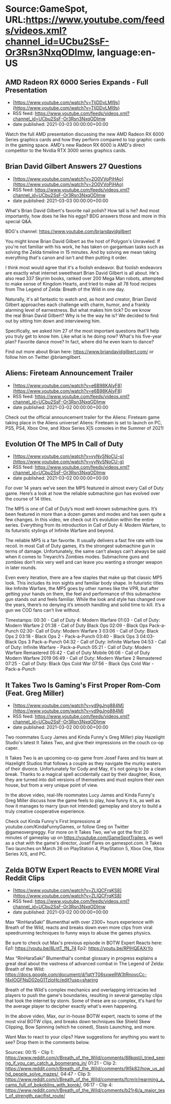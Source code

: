 # Source:GameSpot, URL:https://www.youtube.com/feeds/videos.xml?channel_id=UCbu2SsF-Or3Rsn3NxqODImw, language:en-US

## AMD Radeon RX 6000 Series Expands - Full Presentation
 - [https://www.youtube.com/watch?v=TIjDDvLMI9s](https://www.youtube.com/watch?v=TIjDDvLMI9s)
 - RSS feed: https://www.youtube.com/feeds/videos.xml?channel_id=UCbu2SsF-Or3Rsn3NxqODImw
 - date published: 2021-03-03 00:00:00+00:00

Watch the full AMD presentation discussing the new AMD Radeon RX 6000 Series graphics cards and how they perform compared to top graphic cards in the gaming space. AMD's new Radeon RX 6000 is AMD's direct competitor to the Nvidia RTX 3000 series graphics cards.

## Brian David Gilbert Answers 27 Questions
 - [https://www.youtube.com/watch?v=2O0VVoPiHAo](https://www.youtube.com/watch?v=2O0VVoPiHAo)
 - RSS feed: https://www.youtube.com/feeds/videos.xml?channel_id=UCbu2SsF-Or3Rsn3NxqODImw
 - date published: 2021-03-03 00:00:00+00:00

What's Brian David Gilbert's favorite nail polish? How tall is he? And most importantly, how does he like his eggs? BDG answers those and more in this special Q&A.

BDG's channel: https://www.youtube.com/briandavidgilbert

You might know Brian David Gilbert as the host of Polygon's Unraveled. If you're not familiar with his work, he has taken on gargantuan tasks such as solving the Zelda timeline in 15 minutes. And by solving we mean taking everything that's canon and isn't and then putting it order.

I think most would agree that it's a foolish endeavor. But foolish endeavors are exactly what internet sweetheart Brian David Gilbert is all about. He's also read 337 Skyrim books, ranked over 200 Mega Man robots, attempted to make sense of Kingdom Hearts, and tried to make all 78 food recipes from The Legend of Zelda: Breath of the Wild in one day.

Naturally, it's all fantastic to watch and, as host and creator, Brian David Gilbert approaches each challenge with charm, humor, and a frankly alarming level of earnestness. But what makes him tick? Do we know the real Brian David Gilbert? Why is he the way he is? We decided to find out by sitting him down and interviewing him.

Specifically, we asked him 27 of the most important questions that'll help you truly get to know him. Like what is he doing now? What's his five-year plan? Favorite dance move? In fact, where did he even learn to dance?

Find out more about Brian here: https://www.briandavidgilbert.com/ or follow him on Twitter @briamgilbert.

## Aliens: Fireteam Announcement Trailer
 - [https://www.youtube.com/watch?v=e6B98KAIyF8](https://www.youtube.com/watch?v=e6B98KAIyF8)
 - RSS feed: https://www.youtube.com/feeds/videos.xml?channel_id=UCbu2SsF-Or3Rsn3NxqODImw
 - date published: 2021-03-02 00:00:00+00:00

Check out the official announcement trailer for the Aliens: Fireteam game taking place in the Aliens universe! Aliens: Fireteam is set to launch on PC, PS5, PS4, Xbox One, and Xbox Series X|S consoles in the Summer of 2021!

## Evolution Of The MP5 In Call of Duty
 - [https://www.youtube.com/watch?v=vyNvSNoCU-g](https://www.youtube.com/watch?v=vyNvSNoCU-g)
 - RSS feed: https://www.youtube.com/feeds/videos.xml?channel_id=UCbu2SsF-Or3Rsn3NxqODImw
 - date published: 2021-03-02 00:00:00+00:00

For over 14 years we’ve seen the MP5 featured in almost every Call of Duty game. Here’s a look at how the reliable submachine gun has evolved over the course of 14 titles.

The MP5 is one of Call of Duty’s most well-known submachine guns. It’s been featured in more than a dozen games and modes and has seen quite a few changes. In this video, we check out it’s evolution within the entire series. Everything from its introduction in Call of Duty 4: Modern Warfare, to its futuristic stylings of Infinite Warfare and beyond.

The reliable MP5 is a fan favorite. It usually delivers a fast fire rate with low recoil. In most Call of Duty games, it’s the strongest submachine gun in terms of damage. Unfortunately, the same can’t always can’t always be said when it comes to Treyarch’s Zombies modes. Submachine guns and zombies don’t mix very well and can leave you wanting a stronger weapon in later rounds. 

Even every iteration, there are a few staples that make up that classic MP5 look. This includes its iron sights and familiar body shape. In futuristic titles like Infinite Warfare, the MP5 goes by other names like the VPR, but after getting your hands on them, the feel and performance of this submachine gun stands out and feels familiar. While the look and style has changed over the years, there’s no denying it’s smooth handling and solid time to kill. It’s a gun we COD fans can’t live without.

Timestamps:
00:30 - Call of Duty 4: Modern Warfare
01:03 - Call of Duty: Modern Warfare 2
01:38 - Call of Duty Black Ops
02:09 - Black Ops Pack-a-Punch
02:30- Call of Duty: Modern Warfare 3
03:06 - Call of Duty: Black Ops 2 
03:18 - Black Ops 2 - Pack-a-Punch
03:40 - Black Ops 3
04:03- Black Ops 3  Pack-a-Punch
04:32 - Call of Duty: Infinite Warfare
04:53 - Call of Duty: Infinite Warfare - Pack-a-Punch
05:21 - Call of Duty: Modern Warfare Remastered
05:42 - Call of Duty Mobile
06:06 - Call of Duty Modern Warfare 2019
06:49 - Call of Duty: Modern Warfare 2 Remastered
07:25 - Call of Duty: Black Ops Cold War
07:56 - Black Ops Cold War - Pack-a-Punch

## It Takes Two Is Gaming's First Proper Rom-Com (Feat. Greg Miller)
 - [https://www.youtube.com/watch?v=yd9gJng884M](https://www.youtube.com/watch?v=yd9gJng884M)
 - RSS feed: https://www.youtube.com/feeds/videos.xml?channel_id=UCbu2SsF-Or3Rsn3NxqODImw
 - date published: 2021-03-02 00:00:00+00:00

Two roommates (Lucy James and Kinda Funny's Greg Miller) play Hazelight Studio's latest It Takes Two, and give their impressions on the couch co-op caper.

It Takes Two is an upcoming co-op game from Josef Fares and his team at Hazelight Studios that follows a couple as they navigate the murky waters of their divorce. Unfortunately for Cody and May, it's not going to be a clean break. Thanks to a magical spell accidentally cast by their daughter, Rose, they are turned into doll versions of themselves and must explore their own house, but from a very unique point of view. 

In the above video, real-life roommates Lucy James and Kinda Funny's Greg Miller discuss how the game feels to play, how funny it is, as well as how it manages to marry (pun not intended) gameplay and story to build a truly creative cooperative experience. 

Check out Kinda Funny's First Impressions at youtube.com/KindaFunnyGames, or follow Greg on Twitter @gameovergreggy. For more on It Takes Two, we've got the first 20 minutes of gameplay up on https://youtube.com/GameSpotTrailers, as well as a chat with the game's director, Josef Fares on gamespot.com. It Takes Two launches on March 26 on PlayStation 4, PlayStation 5, Xbox One, Xbox Series X/S, and PC.

## Zelda BOTW Expert Reacts to EVEN MORE Viral Reddit Clips
 - [https://www.youtube.com/watch?v=ZLIQCFrqKS8](https://www.youtube.com/watch?v=ZLIQCFrqKS8)
 - RSS feed: https://www.youtube.com/feeds/videos.xml?channel_id=UCbu2SsF-Or3Rsn3NxqODImw
 - date published: 2021-03-02 00:00:00+00:00

Max “RinHara5aki” Blumenthal with over 2300+ hours experience with Breath of the Wild, reacts and breaks down even more clips from viral speedrunning techniques to funny ways to abuse the games physics.

Be sure to check out Max's previous episode in BOTW Expert Reacts here:
Ep1: https://youtu.be/8LntT_fN_74
Ep2: https://youtu.be/RPlHQEAXrYo

Max “RinHara5aki” Blumenthal's combat glossary in progress explains a great deal about the vastness of advanced combat in The Legend of Zelda: Breath of the Wild: https://docs.google.com/document/d/1qtYT06sxweRW3tRnovcCc-f4xIOGFNsD02pG1TzloHc/edit?usp=sharing

Breath of the Wild's complex mechanics and overlapping intricacies led players to push the game's boundaries, resulting in several gameplay clips that took the internet by storm. Some of these are so complex, it's hard for the average player to decipher exactly what's even happening. 

In the above video, Max, our in-house BOTW expert, reacts to some of the most viral BOTW clips, and breaks down techniques like Shield Skew Clipping, Bow Spinning (which he coined), Stasis Launching, and more.

Want Max to react to your clips? Have suggestions for anything you want to see? Drop them in the comments below. 

Sources:
00:15 - Clip 1:  https://www.reddit.com/r/Breath_of_the_Wild/comments/88kqst/i_tried_seeing_if_you_can_catch_a_boomerang_in/
01:21 - Clip 2: https://www.reddit.com/r/Breath_of_the_Wild/comments/9l5k82/how_us_adhd_people_solve_mazes/ 
04:47 - Clip 3: https://www.reddit.com/r/Breath_of_the_Wild/comments/fcmrir/rearming_a_camp_full_of_bokoblins_with_korok/ 
06:17 - Clip 4: https://www.reddit.com/r/Breath_of_the_Wild/comments/b21r4i/a_major_test_of_strength_pacifist_route/

